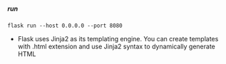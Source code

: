 ##### run
```
flask run --host 0.0.0.0 --port 8080
```


- Flask uses Jinja2 as its templating engine. You can create templates with .html extension and use Jinja2 syntax to dynamically generate HTML